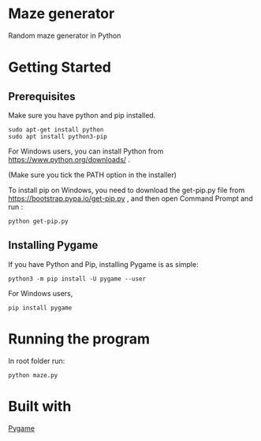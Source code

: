 # Maze generator
 
 Random maze generator in Python
 
# Getting Started

## Prerequisites 

Make sure you have python and pip installed.

```
sudo apt-get install python
sudo apt install python3-pip
```

For Windows users, you can install Python from https://www.python.org/downloads/ .

(Make sure you tick the PATH option in the installer)

To install pip on Windows, you need to download the get-pip.py file from https://bootstrap.pypa.io/get-pip.py ,
and then open Command Prompt and run :

```
python get-pip.py
```

## Installing Pygame

If you have Python and Pip, installing Pygame is as simple:

```
python3 -m pip install -U pygame --user
```

For Windows users, 

```
pip install pygame
```

# Running the program

In root folder run:

```
python maze.py
```

# Built with

[Pygame](https://www.pygame.org/news)